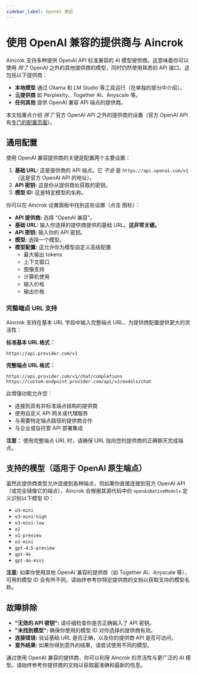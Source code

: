 ```yaml
---
sidebar_label: OpenAI 兼容
---
```


# 使用 OpenAI 兼容的提供商与 Aincrok

Aincrok 支持多种提供 OpenAI API 标准兼容的 AI 模型提供商。这意味着你可以使用 _除了_ OpenAI 之外的其他提供商的模型，同时仍然使用熟悉的 API 接口。这包括以下提供商：

- **本地模型** 通过 Ollama 和 LM Studio 等工具运行（在单独的部分中介绍）。
- **云提供商** 如 Perplexity、Together AI、Anyscale 等。
- **任何其他** 提供 OpenAI 兼容 API 端点的提供商。

本文档重点介绍 _除了_ 官方 OpenAI API 之外的提供商的设置（官方 OpenAI API 有[专门的配置页面](/providers/openai)）。

## 通用配置

使用 OpenAI 兼容提供商的关键是配置两个主要设置：

1.  **基础 URL:** 这是提供商的 API 端点。它 _不会_ 是 `https://api.openai.com/v1`（这是官方 OpenAI API 的地址）。
2.  **API 密钥:** 这是你从提供商处获取的密钥。
3.  **模型 ID:** 这是特定模型的名称。

你可以在 Aincrok 设置面板中找到这些设置（点击 <Codicon name="gear" /> 图标）：

- **API 提供商:** 选择 "OpenAI 兼容"。
- **基础 URL:** 输入你选择的提供商提供的基础 URL。**这非常关键。**
- **API 密钥:** 输入你的 API 密钥。
- **模型:** 选择一个模型。
- **模型配置:** 这允许你为模型自定义高级配置
    - 最大输出 tokens
    - 上下文窗口
    - 图像支持
    - 计算机使用
    - 输入价格
    - 输出价格

### 完整端点 URL 支持

Aincrok 支持在基本 URL 字段中输入完整端点 URL，为提供商配置提供更大的灵活性：

**标准基本 URL 格式：**

```
https://api.provider.com/v1
```

**完整端点 URL 格式：**

```
https://api.provider.com/v1/chat/completions
https://custom-endpoint.provider.com/api/v2/models/chat
```

此增强功能允许您：

- 连接到具有非标准端点结构的提供商
- 使用自定义 API 网关或代理服务
- 与需要特定端点路径的提供商合作
- 与企业或自托管 API 部署集成

**注意：** 使用完整端点 URL 时，请确保 URL 指向您的提供商的正确聊天完成端点。

## 支持的模型（适用于 OpenAI 原生端点）

虽然此提供商类型允许连接到各种端点，但如果你直接连接到官方 OpenAI API（或完全镜像它的端点），Aincrok 会根据其源代码中的 `openAiNativeModels` 定义识别以下模型 ID：

- `o3-mini`
- `o3-mini-high`
- `o3-mini-low`
- `o1`
- `o1-preview`
- `o1-mini`
- `gpt-4.5-preview`
- `gpt-4o`
- `gpt-4o-mini`

**注意:** 如果你使用其他 OpenAI 兼容的提供商（如 Together AI、Anyscale 等），可用的模型 ID 会有所不同。请始终参考你特定提供商的文档以获取支持的模型名称。

## 故障排除

- **"无效的 API 密钥":** 请仔细检查你是否正确输入了 API 密钥。
- **"未找到模型":** 确保你使用的模型 ID 对你选择的提供商有效。
- **连接错误:** 验证基础 URL 是否正确，以及你的提供商 API 是否可访问。
- **意外结果:** 如果你得到意外的结果，请尝试使用不同的模型。

通过使用 OpenAI 兼容的提供商，你可以利用 Aincrok 的灵活性与更广泛的 AI 模型。请始终参考你提供商的文档以获取最准确和最新的信息。
